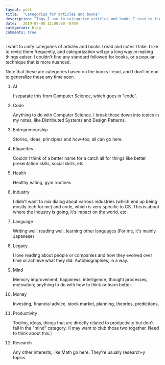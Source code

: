 ```yaml
---
layout: post
title:  "Categories for articles and books"
description: "Tags I use to categorize articles and books I read to find them easily when I need to."
date:   2019-09-08 12:00:00 -0700
categories: blog
comments: true
---
```


I want to unify categories of articles and books I read and notes I take. I like to revist them frequently, and categorization will go a long way in making things eaiser. I couldn't find any standard followed for books, or a popular technique that is more nuanced. 

Note that these are categories based on the books I read, and I don't intend to generalize these any time soon. 

1. AI

    I separate this from Computer Science, which goes in "code".

1. Code
    
    Anything to do with Computer Science. I break these down into topics in my notes, like Distributed Systems and Design Patterns.

1. Entrepreneurship
    
    Stories, ideas, principles and how-tos; all can go here.

1. Etiquettes
   
   Couldn't think of a better name for a catch all for things like better presentation skills, social skills, etc

1. Health
  
    Healthy eating, gym routines

1. Industry
    
    I didn't want to mix dialog about various industries (which end up being mostly tech for me) and code, which is very specific to CS. This is about where the industry is going, it's impact on the world, etc. 

1. Language
    
    Writing well, reading well, learning other languages (For me, it's mainly Japanese)

1. Legacy 
   
   I love reading about people or companies and how they evolved over time or achieve what they did. Autobiographies, in a way. 

1. Mind
    
    Memory improvement, happiness, intelligence, thought processes, motivation; anything to do with how to think or learn better.

1. Money
  
    Investing, financial advice, stock market, planning, theories, predictions. 

1. Productivity
    
    Tooling, ideas, things that are directly related to productivity but don't fall in the "mind" category. (I may want to club those two together. Need to think about this.)

1. Research

    Any other interests, like Math go here. They're usually research-y topics. 
